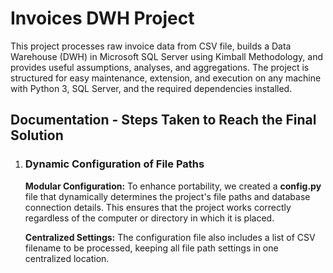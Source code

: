 # Invoices DWH Project

This project processes raw invoice data from CSV file, builds a Data Warehouse (DWH) in Microsoft SQL Server using Kimball Methodology, and provides useful assumptions, analyses, and aggregations.
The project is structured for easy maintenance, extension, and execution on any machine with Python 3, SQL Server, and the required dependencies installed.


## Documentation - Steps Taken to Reach the Final Solution

1. ### Dynamic Configuration of File Paths
    **Modular Configuration:**
    To enhance portability, we created a **config.py** file that dynamically determines the project's file paths and database connection details.
    This ensures that the project works correctly regardless of the computer or directory in which it is placed.

   **Centralized Settings:**
    The configuration file also includes a list of CSV filename to be processed, keeping all file path settings in one centralized location.
